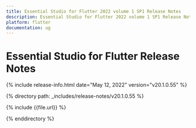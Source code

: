 ```yaml
---
title: Essential Studio for Flutter 2022 volume 1 SP1 Release Notes  
description: Essential Studio for Flutter 2022 volume 1 SP1 Release Notes  
platform: flutter
documentation: ug
---
```


# Essential Studio for Flutter Release Notes  

{% include release-info.html date="May 12, 2022" version="v20.1.0.55" %} 

{% directory path: _includes/release-notes/v20.1.0.55 %}

{% include {{file.url}} %}

{% enddirectory %}